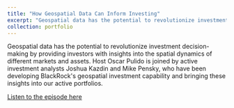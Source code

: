 ```yaml
---
title: "How Geospatial Data Can Inform Investing"
excerpt: "Geospatial data has the potential to revolutionize investment decision-making by providing investors with insights into the spatial dynamics of different markets and assets. Host Oscar Pulido is joined by active investment analysts Joshua Kazdin and Mike Pensky, who have been developing BlackRock's geospatial investment capability and bringing these insights into our active portfolios.<iframe allow="autoplay *; encrypted-media *; fullscreen *; clipboard-write" frameborder="0" height="175" style="width:100%;max-width:660px;overflow:hidden;border-radius:10px;" sandbox="allow-forms allow-popups allow-same-origin allow-scripts allow-storage-access-by-user-activation allow-top-navigation-by-user-activation" src="https://embed.podcasts.apple.com/us/podcast/how-geospatial-data-can-inform-investing/id1441032838?i=1000610970242"></iframe>"
collection: portfolio
---
```


Geospatial data has the potential to revolutionize investment decision-making by providing investors with insights into the spatial dynamics of different markets and assets. Host Oscar Pulido is joined by active investment analysts Joshua Kazdin and Mike Pensky, who have been developing BlackRock's geospatial investment capability and bringing these insights into our active portfolios.

[Listen to the episode here](https://www.blackrock.com/us/individual/podcasts/the-bid/geospatial-data)
